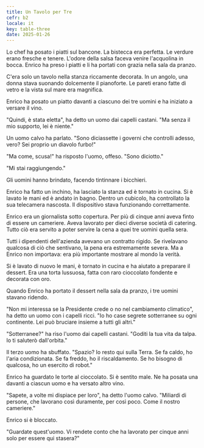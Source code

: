 ```yaml
---
title: Un Tavolo per Tre
cefr: b2
locale: it
key: table-three
date: 2025-01-26
---
```


Lo chef ha posato i piatti sul bancone. La bistecca era perfetta. Le verdure erano fresche e tenere. L'odore della salsa faceva venire l'acquolina in bocca. Enrico ha preso i piatti e li ha portati con grazia nella sala da pranzo.

C'era solo un tavolo nella stanza riccamente decorata. In un angolo, una donna stava suonando dolcemente il pianoforte. Le pareti erano fatte di vetro e la vista sul mare era magnifica.

Enrico ha posato un piatto davanti a ciascuno dei tre uomini e ha iniziato a versare il vino.

"Quindi, è stata eletta", ha detto un uomo dai capelli castani. "Ma senza il mio supporto, lei è niente."

Un uomo calvo ha parlato. "Sono diciassette i governi che controlli adesso, vero? Sei proprio un diavolo furbo!"

"Ma come, scusa!" ha risposto l'uomo, offeso. "Sono diciotto."

"Mi stai raggiungendo."

Gli uomini hanno brindato, facendo tintinnare i bicchieri.

Enrico ha fatto un inchino, ha lasciato la stanza ed è tornato in cucina. Si è lavato le mani ed è andato in bagno. Dentro un cubicolo, ha controllato la sua telecamera nascosta. Il dispositivo stava funzionando correttamente.

Enrico era un giornalista sotto copertura. Per più di cinque anni aveva finto di essere un cameriere. Aveva lavorato per dieci diverse società di catering. Tutto ciò era servito a poter servire la cena a quei tre uomini quella sera.

Tutti i dipendenti dell'azienda avevano un contratto rigido. Se rivelavano qualcosa di ciò che sentivano, la pena era estremamente severa. Ma a Enrico non importava: era più importante mostrare al mondo la verità.

Si è lavato di nuovo le mani, è tornato in cucina e ha aiutato a preparare il dessert. Era una torta lussuosa, fatta con raro cioccolato fondente e decorata con oro.

Quando Enrico ha portato il dessert nella sala da pranzo, i tre uomini stavano ridendo.

"Non mi interessa se la Presidente crede o no nel cambiamento climatico", ha detto un uomo con i capelli ricci. "Io ho case segrete sotterranee su ogni continente. Lei può bruciare insieme a tutti gli altri."

"Sotterranee?" ha riso l'uomo dai capelli castani. "Goditi la tua vita da talpa. Io ti saluterò dall'orbita."

Il terzo uomo ha sbuffato. "Spazio? Io resto qui sulla Terra. Se fa caldo, ho l'aria condizionata. Se fa freddo, ho il riscaldamento. Se ho bisogno di qualcosa, ho un esercito di robot."

Enrico ha guardato le torte al cioccolato. Si è sentito male. Ne ha posata una davanti a ciascun uomo e ha versato altro vino.

"Sapete, a volte mi dispiace per loro", ha detto l'uomo calvo. "Miliardi di persone, che lavorano così duramente, per così poco. Come il nostro cameriere."

Enrico si è bloccato.

"Guardate quest'uomo. Vi rendete conto che ha lavorato per cinque anni solo per essere qui stasera?"